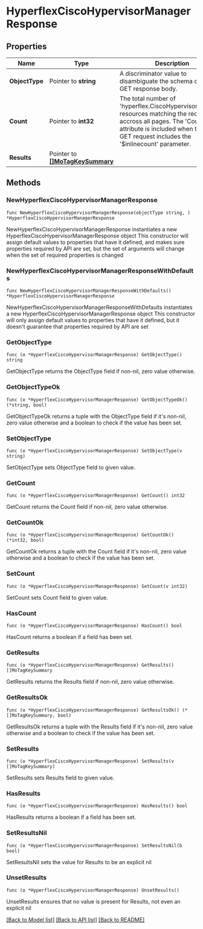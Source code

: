 # HyperflexCiscoHypervisorManagerResponse

## Properties

Name | Type | Description | Notes
------------ | ------------- | ------------- | -------------
**ObjectType** | Pointer to **string** | A discriminator value to disambiguate the schema of a HTTP GET response body. | 
**Count** | Pointer to **int32** | The total number of &#39;hyperflex.CiscoHypervisorManager&#39; resources matching the request, accross all pages. The &#39;Count&#39; attribute is included when the HTTP GET request includes the &#39;$inlinecount&#39; parameter. | [optional] 
**Results** | Pointer to [**[]MoTagKeySummary**](mo.TagKeySummary.md) |  | [optional] 

## Methods

### NewHyperflexCiscoHypervisorManagerResponse

`func NewHyperflexCiscoHypervisorManagerResponse(objectType string, ) *HyperflexCiscoHypervisorManagerResponse`

NewHyperflexCiscoHypervisorManagerResponse instantiates a new HyperflexCiscoHypervisorManagerResponse object
This constructor will assign default values to properties that have it defined,
and makes sure properties required by API are set, but the set of arguments
will change when the set of required properties is changed

### NewHyperflexCiscoHypervisorManagerResponseWithDefaults

`func NewHyperflexCiscoHypervisorManagerResponseWithDefaults() *HyperflexCiscoHypervisorManagerResponse`

NewHyperflexCiscoHypervisorManagerResponseWithDefaults instantiates a new HyperflexCiscoHypervisorManagerResponse object
This constructor will only assign default values to properties that have it defined,
but it doesn't guarantee that properties required by API are set

### GetObjectType

`func (o *HyperflexCiscoHypervisorManagerResponse) GetObjectType() string`

GetObjectType returns the ObjectType field if non-nil, zero value otherwise.

### GetObjectTypeOk

`func (o *HyperflexCiscoHypervisorManagerResponse) GetObjectTypeOk() (*string, bool)`

GetObjectTypeOk returns a tuple with the ObjectType field if it's non-nil, zero value otherwise
and a boolean to check if the value has been set.

### SetObjectType

`func (o *HyperflexCiscoHypervisorManagerResponse) SetObjectType(v string)`

SetObjectType sets ObjectType field to given value.


### GetCount

`func (o *HyperflexCiscoHypervisorManagerResponse) GetCount() int32`

GetCount returns the Count field if non-nil, zero value otherwise.

### GetCountOk

`func (o *HyperflexCiscoHypervisorManagerResponse) GetCountOk() (*int32, bool)`

GetCountOk returns a tuple with the Count field if it's non-nil, zero value otherwise
and a boolean to check if the value has been set.

### SetCount

`func (o *HyperflexCiscoHypervisorManagerResponse) SetCount(v int32)`

SetCount sets Count field to given value.

### HasCount

`func (o *HyperflexCiscoHypervisorManagerResponse) HasCount() bool`

HasCount returns a boolean if a field has been set.

### GetResults

`func (o *HyperflexCiscoHypervisorManagerResponse) GetResults() []MoTagKeySummary`

GetResults returns the Results field if non-nil, zero value otherwise.

### GetResultsOk

`func (o *HyperflexCiscoHypervisorManagerResponse) GetResultsOk() (*[]MoTagKeySummary, bool)`

GetResultsOk returns a tuple with the Results field if it's non-nil, zero value otherwise
and a boolean to check if the value has been set.

### SetResults

`func (o *HyperflexCiscoHypervisorManagerResponse) SetResults(v []MoTagKeySummary)`

SetResults sets Results field to given value.

### HasResults

`func (o *HyperflexCiscoHypervisorManagerResponse) HasResults() bool`

HasResults returns a boolean if a field has been set.

### SetResultsNil

`func (o *HyperflexCiscoHypervisorManagerResponse) SetResultsNil(b bool)`

 SetResultsNil sets the value for Results to be an explicit nil

### UnsetResults
`func (o *HyperflexCiscoHypervisorManagerResponse) UnsetResults()`

UnsetResults ensures that no value is present for Results, not even an explicit nil

[[Back to Model list]](../README.md#documentation-for-models) [[Back to API list]](../README.md#documentation-for-api-endpoints) [[Back to README]](../README.md)



